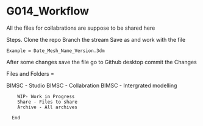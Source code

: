 # G014_Workflow
All the files for collabrations are suppose to be shared here

Steps.
Clone the repo
Branch the stream
Save as and work with the file 

    Example = Date_Mesh_Name_Version.3dm
    
After some changes save the file
go to Github desktop
commit the Changes

Files and Folders = 

  BIMSC - Studio
  BIMSC - Collabration
  BIMSC - Intergrated modelling
    
        WIP- Work in Progress 
        Share - Files to share 
        Archive - All archives      

      End
